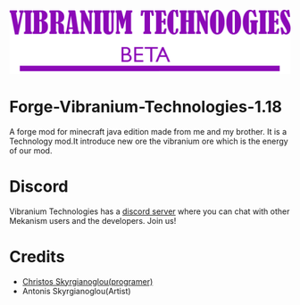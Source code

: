 ![Vibranium Technologies](logo.png)


# Forge-Vibranium-Technologies-1.18

A forge mod for minecraft java edition made from me and my brother. It is a Technology mod.It introduce new ore the vibranium ore which is the energy of our mod.




# Discord #

Vibranium Technologies has a [discord server](https://discord.gg/yxruKHp9Sh) where you can chat with other Mekanism users and the developers. Join us!

# Credits #

* [Christos Skyrgianoglou(programer)](https://github.com/ChrisSkyr)
* Antonis Skyrgianoglou(Artist)

